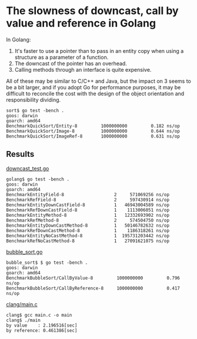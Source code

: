 # The slowness of downcast, call by value and reference in Golang

In Golang:

1. It's faster to use a pointer than to pass in an entity copy when using a structure as a parameter of a function.
2. The downcast of the pointer has an overhead.
3. Calling methods through an interface is quite expensive.

All of these may be similar to C/C++ and Java, but the impact on 3 seems to be a bit larger, and if you adopt Go for performance purposes, it may be difficult to reconcile the cost with the design of the object orientation and responsibility dividing.

```
sort$ go test -bench .
goos: darwin
goarch: amd64
BenchmarkQuickSort/Entity-8         1000000000         0.182 ns/op
BenchmarkQuickSort/Image-8          1000000000         0.644 ns/op
BenchmarkQuickSort/ImageRef-8       1000000000         0.631 ns/op
```

## Results

[downcast_test.go](golang/downcast_test.go)

```
golang$ go test -bench .
goos: darwin
goarch: amd64
BenchmarkEntityField-8                   2     571069256 ns/op
BenchmarkRefField-8                      2     597430914 ns/op
BenchmarkEntityDownCastField-8           1   46943004589 ns/op
BenchmarkRefDownCastField-8              1    1113006051 ns/op
BenchmarkEntityMethod-8                  1   12332693902 ns/op
BenchmarkRefMethod-8                     2     574504750 ns/op
BenchmarkEntityDownCastMethod-8          1   50146782632 ns/op
BenchmarkRefDownCastMethod-8             1    1186318261 ns/op
BenchmarkEntityNoCastMethod-8            1  195731203442 ns/op
BenchmarkRefNoCastMethod-8               1   27091621075 ns/op
```

[bubble_sort.go](golang/bubble_sort/bubblesort_test.go)

```
bubble_sort$ $ go test -bench .
goos: darwin
goarch: amd64
BenchmarkBubbleSort/CallByValue-8         1000000000         0.796 ns/op
BenchmarkBubbleSort/CallByReference-8     1000000000         0.417 ns/op
```

[clang/main.c](clang/main.c)

```
clang$ gcc main.c -o main
clang$ ./main
by value    : 2.196516[sec]
by reference: 0.461386[sec]
```